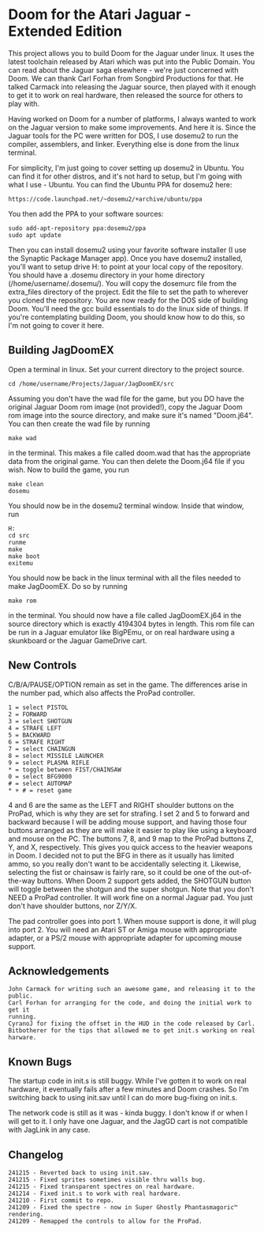 # Doom for the Atari Jaguar - Extended Edition

This project allows you to build Doom for the Jaguar under linux. It uses the
latest toolchain released by Atari which was put into the Public Domain. You
can read about the Jaguar saga elsewhere - we're just concerned with Doom. We
can thank Carl Forhan from Songbird Productions for that. He talked Carmack
into releasing the Jaguar source, then played with it enough to get it to work
on real hardware, then released the source for others to play with.

Having worked on Doom for a number of platforms, I always wanted to work on the
Jaguar version to make some improvements. And here it is. Since the Jaguar tools
for the PC were written for DOS, I use dosemu2 to run the compiler, assemblers,
and linker. Everything else is done from the linux terminal.

For simplicity, I'm just going to cover setting up dosemu2 in Ubuntu. You can
find it for other distros, and it's not hard to setup, but I'm going with what
I use - Ubuntu. You can find the Ubuntu PPA for dosemu2 here:
```
https://code.launchpad.net/~dosemu2/+archive/ubuntu/ppa
```
You then add the PPA to your software sources:
```
sudo add-apt-repository ppa:dosemu2/ppa
sudo apt update
```
Then you can install dosemu2 using your favorite software installer (I use the
Synaptic Package Manager app). Once you have dosemu2 installed, you'll want to
setup drive H: to point at your local copy of the repository. You should have
a .dosemu directory in your home directory (/home/username/.dosemu/). You will
copy the dosemurc file from the extra_files directory of the project. Edit the
file to set the path to wherever you cloned the repository. You are now ready
for the DOS side of building Doom. You'll need the gcc build essentials to do
the linux side of things. If you're contemplating building Doom, you should
know how to do this, so I'm not going to cover it here.

## Building JagDoomEX

Open a terminal in linux. Set your current directory to the project source.
```
cd /home/username/Projects/Jaguar/JagDoomEX/src
```
Assuming you don't have the wad file for the game, but you DO have the original
Jaguar Doom rom image (not provided!), copy the Jaguar Doom rom image into the
source directory, and make sure it's named "Doom.j64". You can then create the
wad file by running
```
make wad
```
in the terminal. This makes a file called doom.wad that has the appropriate
data from the original game. You can then delete the Doom.j64 file if you wish.
Now to build the game, you run
```
make clean
dosemu
```
You should now be in the dosemu2 terminal window. Inside that window, run
```
H:
cd src
runme
make
make boot
exitemu
```
You should now be back in the linux terminal with all the files needed to make
JagDoomEX. Do so by running
```
make rom
```
in the terminal. You should now have a file called JagDoomEX.j64 in the source
directory which is exactly 4194304 bytes in length. This rom file can be run in
a Jaguar emulator like BigPEmu, or on real hardware using a skunkboard or the
Jaguar GameDrive cart.

## New Controls

C/B/A/PAUSE/OPTION remain as set in the game. The differences arise in the
number pad, which also affects the ProPad controller.
```
1 = select PISTOL
2 = FORWARD
3 = select SHOTGUN
4 = STRAFE LEFT
5 = BACKWARD
6 = STRAFE RIGHT
7 = select CHAINGUN
8 = select MISSILE LAUNCHER
9 = select PLASMA RIFLE
* = toggle between FIST/CHAINSAW
0 = select BFG9000
# = select AUTOMAP
* + # = reset game
```
4 and 6 are the same as the LEFT and RIGHT shoulder buttons on the ProPad, which
is why they are set for strafing. I set 2 and 5 to forward and backward because
I will be adding mouse support, and having those four buttons arranged as they
are will make it easier to play like using a keyboard and mouse on the PC. The
buttons 7, 8, and 9 map to the ProPad buttons Z, Y, and X, respectively. This
gives you quick access to the heavier weapons in Doom. I decided not to put the
BFG in there as it usually has limited ammo, so you really don't want to be 
accidentally selecting it. Likewise, selecting the fist or chainsaw is fairly
rare, so it could be one of the out-of-the-way buttons. When Doom 2 support gets
added, the SHOTGUN button will toggle between the shotgun and the super shotgun.
Note that you don't NEED a ProPad controller. It will work fine on a normal
Jaguar pad. You just don't have shoulder buttons, nor Z/Y/X.

The pad controller goes into port 1. When mouse support is done, it will plug
into port 2. You will need an Atari ST or Amiga mouse with appropriate adapter,
or a PS/2 mouse with appropriate adapter for upcoming mouse support.

## Acknowledgements
```
John Carmack for writing such an awesome game, and releasing it to the public.
Carl Forhan for arranging for the code, and doing the initial work to get it
running.
CyranoJ for fixing the offset in the HUD in the code released by Carl.
Bitbotherer for the tips that allowed me to get init.s working on real harware.
```
## Known Bugs

The startup code in init.s is still buggy. While I've gotten it to work on
real hardware, it eventually fails after a few minutes and Doom crashes. So
I'm switching back to using init.sav until I can do more bug-fixing on init.s.

The network code is still as it was - kinda buggy. I don't know if or when I
will get to it. I only have one Jaguar, and the JagGD cart is not compatible
with JagLink in any case.

## Changelog
```
241215 - Reverted back to using init.sav.
241215 - Fixed sprites sometimes visible thru walls bug.
241215 - Fixed transparent spectres on real hardware.
241214 - Fixed init.s to work with real hardware.
241210 - First commit to repo.
241209 - Fixed the spectre - now in Super Ghostly Phantasmagoric™ rendering.
241209 - Remapped the controls to allow for the ProPad.
```
